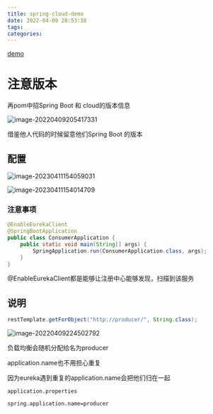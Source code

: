 ```yaml
---
title: spring-cloud-demo
date: 2022-04-09 20:53:38
tags:
categories:
---
```


[demo](https://gitee.com/simple_one1/spring-cloud-demo)

# 注意版本

再pom中招Spring Boot 和 cloud的版本信息

![image-20220409205417331](https://picgo-freejim.oss-cn-beijing.aliyuncs.com/image-20220409205417331.png)



借鉴他人代码的时候留意他们Spring Boot 的版本









## 配置



![image-20230411154059031](https://picgo-freejim.oss-cn-beijing.aliyuncs.com/image-20230411154059031.png)

![image-20230411154014709](https://picgo-freejim.oss-cn-beijing.aliyuncs.com/image-20230411154014709.png)



### 注意事项



```java
@EnableEurekaClient
@SpringBootApplication
public class ConsumerApplication {
    public static void main(String[] args) {
        SpringApplication.run(ConsumerApplication.class, args);
    }
}
```



@EnableEurekaClient都是能够让注册中心能够发现，扫描到该服务



## 说明

```java
restTemplate.getForObject("http://producer/", String.class);
```

![image-20220409224502792](https://picgo-freejim.oss-cn-beijing.aliyuncs.com/image-20220409224502792.png)

负载均衡会随机分配给名为producer

application.name也不用担心重复

因为eureka遇到重复的application.name会把他们归在一起

`application.properties`

```
spring.application.name=producer
```

